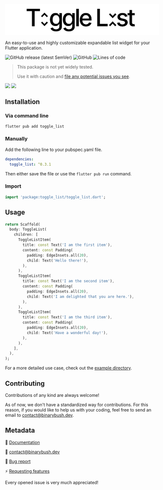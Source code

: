 ![Logo](https://github.com/BinaryBush/binarybush.dev/blob/main/assets/banner.png)

An easy-to-use and highly customizable expandable list widget for your Flutter application.

![GitHub release (latest SemVer)](https://img.shields.io/github/v/release/binarybush/toggle_list?sort=semver) ![GitHub](https://img.shields.io/github/license/binarybush/toggle_list?label=license) ![Lines of code](https://img.shields.io/tokei/lines/github/binarybush/toggle_list)

> This package is not yet widely tested.
> 
> Use it with caution and [file any potential issues you see](https://github.com/BinaryBush/toggle_list/issues/new/choose).

<span><img src="https://user-images.githubusercontent.com/50302858/150950690-076b7560-8b8f-4fba-b9c2-0350749abbe7.gif" style="width:250px;"/></span>
<span><img src="https://user-images.githubusercontent.com/50302858/150950727-0725106d-970b-4618-9db8-e4faec9c030a.gif" style="width:250px;"/></span>

## Installation

### Via command line
```
flutter pub add toggle_list
```
### Manually
Add the following line to your pubspec.yaml file.
```yaml
dependencies:
  toggle_list: ^0.3.1
```
Then either save the file or use the `flutter pub run` command.

### Import
```dart
import 'package:toggle_list/toggle_list.dart';
```
    
## Usage 
```dart
return Scaffold(
  body: ToggleList(
    children: [
      ToggleListItem(
        title: const Text('I am the first item'),
        content: const Padding(
          padding: EdgeInsets.all(20),
          child: Text('Hello there!'),
        ),
      ),
      ToggleListItem(
        title: const Text('I am the second item'),
        content: const Padding(
          padding: EdgeInsets.all(20),
          child: Text('I am delighted that you are here.'),
        ),
      ),
      ToggleListItem(
        title: const Text('I am the third item'),
        content: const Padding(
          padding: EdgeInsets.all(20),
          child: Text('Have a wonderful day!'),
        ),
      ),
    ],
  ),
);
```

For a more detailed use case, check out the [example directory](https://github.com/binarybush/toggle_list/tree/main/example).

## Contributing
Contributions of any kind are always welcome!

As of now, we don't have a standardized way for contributions. For this reason, if you would like to help us with your coding, feel free to send an email to [contact@binarybush.dev](mailto:contact@binarybush.dev).

## Metadata
:green_book: [Documentation](https://pub.dev/documentation/toggle_list/latest/)

:email: [contact@binarybush.dev](mailto:contact@binarybush.dev)

:bug: [Bug report](https://github.com/BinaryBush/toggle_list/issues/new?assignees=&labels=bug%2Ctriage&template=1_bug.yaml)

:zap: [Requesting features](https://github.com/BinaryBush/toggle_list/issues/new?assignees=&labels=new-feature&template=2_feature_request.yaml)

Every opened issue is very much appreciated!
